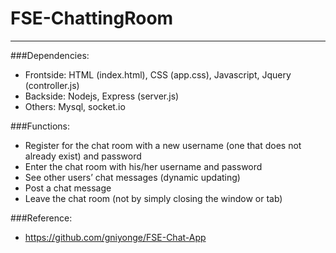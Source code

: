 # FSE-ChattingRoom
---
###Dependencies:
* Frontside: HTML (index.html), CSS (app.css), Javascript, Jquery (controller.js)
* Backside: Nodejs, Express (server.js)
* Others: Mysql, socket.io

###Functions:
* Register for the chat room with a new username (one that does not already exist) and password
*  Enter the chat room with his/her username and password
* See other users’ chat messages (dynamic updating)
* Post a chat message 
* Leave the chat room (not by simply closing the window or tab)

###Reference:
* https://github.com/gniyonge/FSE-Chat-App